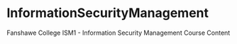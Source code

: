# InformationSecurityManagement
Fanshawe College ISM1 - Information Security Management Course Content

